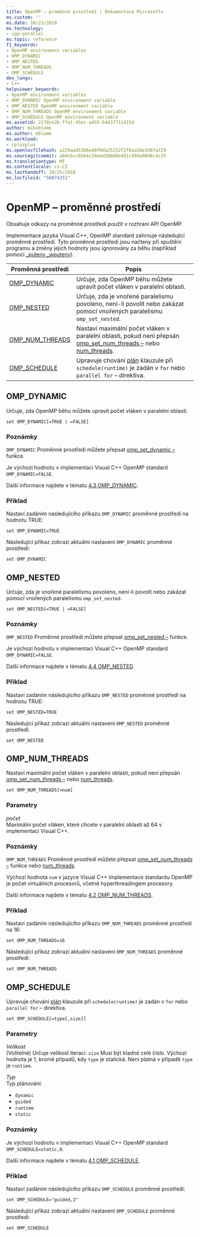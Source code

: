 ```yaml
---
title: OpenMP – proměnné prostředí | Dokumentace Microsoftu
ms.custom: ''
ms.date: 10/23/2018
ms.technology:
- cpp-parallel
ms.topic: reference
f1_keywords:
- OpenMP environment variables
- OMP_DYNAMIC
- OMP_NESTED
- OMP_NUM_THREADS
- OMP_SCHEDULE
dev_langs:
- C++
helpviewer_keywords:
- OpenMP environment variables
- OMP_DYNAMIC OpenMP environment variable
- OMP_NESTED OpenMP environment variable
- OMP_NUM_THREADS OpenMP environment variable
- OMP_SCHEDULE OpenMP environment variable
ms.assetid: 2178ce2b-ffa1-45ec-a455-64437711d15d
author: mikeblome
ms.author: mblome
ms.workload:
- cplusplus
ms.openlocfilehash: a229aa453b6e40f0da25252f2f8aa1be3d97a729
ms.sourcegitcommit: a9dcbcc85b4c28eed280d8e451c494a00d8c4c25
ms.translationtype: MT
ms.contentlocale: cs-CZ
ms.lasthandoff: 10/25/2018
ms.locfileid: "50074251"
---
```

# <a name="openmp-environment-variables"></a>OpenMP – proměnné prostředí

Obsahuje odkazy na proměnné prostředí použít v rozhraní API OpenMP.

Implementace jazyka Visual C++, OpenMP standard zahrnuje následující proměnné prostředí. Tyto proměnné prostředí jsou načteny při spuštění programu a změny jejich hodnoty jsou ignorovány za běhu (například pomocí [_putenv _wputenv](../../../c-runtime-library/reference/putenv-wputenv.md)).

|Proměnná prostředí|Popis|
|--------------------|-----------|
|[OMP_DYNAMIC](#omp-dynamic)|Určuje, zda OpenMP běhu můžete upravit počet vláken v paralelní oblasti.|
|[OMP_NESTED](#omp-nested)|Určuje, zda je vnořené paralelismu povoleno, není-li povolit nebo zakázat pomocí vnořených paralelismu `omp_set_nested`.|
|[OMP_NUM_THREADS](#omp-num-threads)|Nastaví maximální počet vláken v paralelní oblasti, pokud není přepsán [omp_set_num_threads –](openmp-functions.md#omp-set-num-threads) nebo [num_threads](openmp-clauses.md#num-threads).|
|[OMP_SCHEDULE](#omp-schedule)|Upravuje chování [plán](openmp-clauses.md#schedule) klauzule při `schedule(runtime)` je zadán v `for` nebo `parallel for` – direktiva.|

## <a name="omp-dynamic"></a>OMP_DYNAMIC

Určuje, zda OpenMP běhu můžete upravit počet vláken v paralelní oblasti.

```
set OMP_DYNAMIC[=TRUE | =FALSE]
```

### <a name="remarks"></a>Poznámky

`OMP_DYNAMIC` Proměnné prostředí můžete přepsat [omp_set_dynamic –](openmp-functions.md#omp-set-dynamic) funkce.

Je výchozí hodnotu v implementaci Visual C++ OpenMP standard `OMP_DYNAMIC=FALSE`.

Další informace najdete v tématu [4.3 OMP_DYNAMIC](../../../parallel/openmp/4-3-omp-dynamic.md).

### <a name="example"></a>Příklad

Nastaví zadáním následujícího příkazu `OMP_DYNAMIC` proměnné prostředí na hodnotu TRUE:

```
set OMP_DYNAMIC=TRUE
```

Následující příkaz zobrazí aktuální nastavení `OMP_DYNAMIC` proměnné prostředí:

```
set OMP_DYNAMIC
```

## <a name="omp-nested"></a>OMP_NESTED

Určuje, zda je vnořené paralelismu povoleno, není-li povolit nebo zakázat pomocí vnořených paralelismu `omp_set_nested`.

```
set OMP_NESTED[=TRUE | =FALSE]
```

### <a name="remarks"></a>Poznámky

`OMP_NESTED` Proměnné prostředí můžete přepsat [omp_set_nested –](openmp-functions.md#omp-set-nested) funkce.

Je výchozí hodnotu v implementaci Visual C++ OpenMP standard `OMP_DYNAMIC=FALSE`.

Další informace najdete v tématu [4.4 OMP_NESTED](../../../parallel/openmp/4-4-omp-nested.md).

### <a name="example"></a>Příklad

Nastaví zadáním následujícího příkazu `OMP_NESTED` proměnné prostředí na hodnotu TRUE:

```
set OMP_NESTED=TRUE
```

Následující příkaz zobrazí aktuální nastavení `OMP_NESTED` proměnné prostředí:

```
set OMP_NESTED
```

## <a name="omp-num-threads"></a>OMP_NUM_THREADS

Nastaví maximální počet vláken v paralelní oblasti, pokud není přepsán [omp_set_num_threads –](openmp-functions.md#omp-set-num-threads) nebo [num_threads](openmp-clauses.md#num-threads).

```
set OMP_NUM_THREADS[=num]
```

### <a name="parameters"></a>Parametry

*počet*<br/>
Maximální počet vláken, které chcete v paralelní oblasti až 64 v implementaci Visual C++.

### <a name="remarks"></a>Poznámky

`OMP_NUM_THREADS` Proměnné prostředí můžete přepsat [omp_set_num_threads –](openmp-functions.md#omp-set-num-threads) funkce nebo [num_threads](openmp-clauses.md#num-threads).

Výchozí hodnota `num` v jazyce Visual C++ implementace standardu OpenMP je počet virtuálních procesorů, včetně hyperthreadingem procesory.

Další informace najdete v tématu [4.2 OMP_NUM_THREADS](../../../parallel/openmp/4-2-omp-num-threads.md).

### <a name="example"></a>Příklad

Nastaví zadáním následujícího příkazu `OMP_NUM_THREADS` proměnné prostředí na 16:

```
set OMP_NUM_THREADS=16
```

Následující příkaz zobrazí aktuální nastavení `OMP_NUM_THREADS` proměnné prostředí:

```
set OMP_NUM_THREADS
```

## <a name="omp-schedule"></a>OMP_SCHEDULE

Upravuje chování [plán](openmp-clauses.md#schedule) klauzule při `schedule(runtime)` je zadán v `for` nebo `parallel for` – direktiva.

```
set OMP_SCHEDULE[=type[,size]]
```

### <a name="parameters"></a>Parametry

*Velikost*<br/>
(Volitelné) Určuje velikost iterací. `size` Musí být kladné celé číslo. Výchozí hodnota je 1, kromě případů, kdy `type` je statická. Není platná v případě `type` je `runtime`.

*Typ*<br/>
Typ plánování:

- `dynamic`
- `guided`
- `runtime`
- `static`

### <a name="remarks"></a>Poznámky

Je výchozí hodnotu v implementaci Visual C++ OpenMP standard `OMP_SCHEDULE=static,0`.

Další informace najdete v tématu [4.1 OMP_SCHEDULE](../../../parallel/openmp/4-1-omp-schedule.md).

### <a name="example"></a>Příklad

Nastaví zadáním následujícího příkazu `OMP_SCHEDULE` proměnné prostředí:

```
set OMP_SCHEDULE="guided,2"
```

Následující příkaz zobrazí aktuální nastavení `OMP_SCHEDULE` proměnné prostředí:

```
set OMP_SCHEDULE
```
